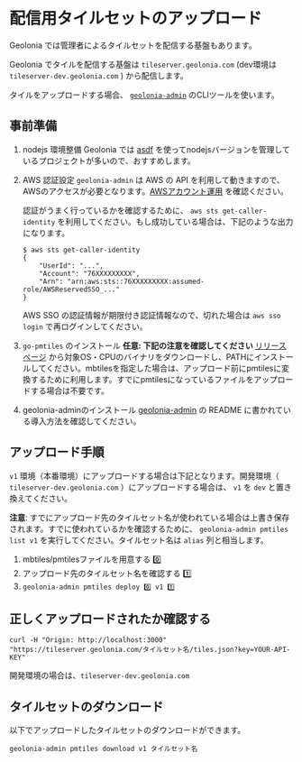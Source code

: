 # 配信用タイルセットのアップロード

Geolonia では管理者によるタイルセットを配信する基盤もあります。

Geolonia でタイルを配信する基盤は `tileserver.geolonia.com` (dev環境は `tileserver-dev.geolonia.com` ) から配信します。

タイルをアップロードする場合、 [`geolonia-admin`](https://github.com/geolonia/geolonia-admin) のCLIツールを使います。

## 事前準備

1. nodejs 環境整備
  Geolonia では [asdf](https://github.com/asdf-vm/asdf) を使ってnodejsバージョンを管理しているプロジェクトが多いので、おすすめします。
1. AWS 認証設定
    `geolonia-admin` は AWS の API を利用して動きますので、AWSのアクセスが必要となります。[AWSアカウント運用](/組織別/開発/aws-account-policy.html) を確認ください。

    認証がうまく行っているかを確認するために、 `aws sts get-caller-identity` を利用してください。もし成功している場合は、下記のような出力になります。

    ```
    $ aws sts get-caller-identity
    {
        "UserId": "...",
        "Account": "76XXXXXXXXX",
        "Arn": "arn:aws:sts::76XXXXXXXXX:assumed-role/AWSReservedSSO_..."
    }
    ```

    AWS SSO の認証情報が期限付き認証情報なので、切れた場合は `aws sso login` で再ログインしてください。
1. `go-pmtiles` のインストール **任意: 下記の注意を確認してください**
  [リリースページ](https://github.com/protomaps/go-pmtiles/releases) から対象OS・CPUのバイナリをダウンロードし、PATHにインストールしてください。mbtilesを指定した場合は、アップロード前にpmtilesに変換するために利用します。すでにpmtilesになっているファイルをアップロードする場合は不要です。
1. geolonia-adminのインストール
  [geolonia-admin](https://github.com/geolonia/geolonia-admin) の README に書かれている導入方法を確認してください。

## アップロード手順

`v1` 環境（本番環境）にアップロードする場合は下記となります。開発環境（ `tileserver-dev.geolonia.com` ）にアップロードする場合は、 `v1` を `dev` と置き換えてください。

**注意**: すでにアップロード先のタイルセット名が使われている場合は上書き保存されます。すでに使われているかを確認するために、 `geolonia-admin pmtiles list v1`  を実行してください。タイルセット名は `alias` 列と相当します。

1. mbtiles/pmtilesファイルを用意する  0️⃣
1. アップロード先のタイルセット名を確認する 1️⃣
1. `geolonia-admin pmtiles deploy 0️⃣ v1 1️⃣`

## 正しくアップロードされたか確認する
```curl -H "Origin: http://localhost:3000" "https://tileserver.geolonia.com/タイルセット名/tiles.json?key=YOUR-API-KEY"```

開発環境の場合は、`tileserver-dev.geolonia.com`

## タイルセットのダウンロード
以下でアップロードしたタイルセットのダウンロードができます。

```geolonia-admin pmtiles download v1 タイルセット名```
